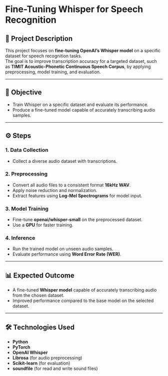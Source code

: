# Fine-Tuning Whisper for Speech Recognition

## 📖 Project Description
This project focuses on **fine-tuning OpenAI’s Whisper model** on a specific dataset for speech recognition tasks.  
The goal is to improve transcription accuracy for a targeted dataset, such as **TIMIT Acoustic-Phonetic Continuous Speech Corpus**, by applying preprocessing, model training, and evaluation.  

---

## 🎯 Objective
- Train Whisper on a specific dataset and evaluate its performance.  
- Produce a fine-tuned model capable of accurately transcribing audio samples.  

---

## ⚙️ Steps

### 1. Data Collection
- Collect a diverse audio dataset with transcriptions.  

### 2. Preprocessing
- Convert all audio files to a consistent format **16kHz WAV**.  
- Apply noise reduction and normalization.  
- Extract features using **Log-Mel Spectrograms** for model input.  

### 3. Model Training
- Fine-tune **openai/whisper-small** on the preprocessed dataset.  
- Use a **GPU** for faster training.  

### 4. Inference
- Run the trained model on unseen audio samples.  
- Evaluate performance using **Word Error Rate (WER)**.  

---

## 📊 Expected Outcome
- A fine-tuned **Whisper model** capable of accurately transcribing audio from the chosen dataset.  
- Improved performance compared to the base model on the selected dataset.  

---

## 🛠️ Technologies Used
- **Python**  
- **PyTorch**  
- **OpenAI Whisper**  
- **Librosa** (for audio preprocessing)  
- **Scikit-learn** (for evaluation)
- **soundfile** (for read and write sound files)
